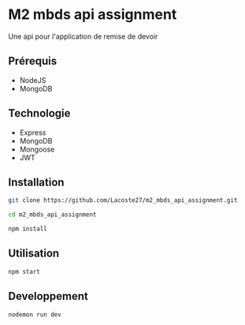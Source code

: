 # M2 mbds api assignment

Une api pour l'application de remise de devoir 

## Prérequis

- NodeJS
- MongoDB

## Technologie

- Express
- MongoDB
- Mongoose
- JWT

## Installation

```bash 
git clone https://github.com/Lacoste27/m2_mbds_api_assignment.git
```

```bash 
cd m2_mbds_api_assignment
```

```bash 
npm install
```

## Utilisation

```bash
npm start
```

## Developpement

```bash
nodemon run dev
```
